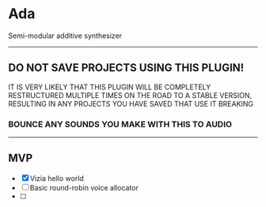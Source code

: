 # Ada
Semi-modular additive synthesizer

---
## DO NOT SAVE PROJECTS USING THIS PLUGIN!
IT IS VERY LIKELY THAT THIS PLUGIN WILL BE COMPLETELY RESTRUCTURED MULTIPLE TIMES ON THE ROAD TO A STABLE VERSION, RESULTING IN ANY PROJECTS YOU HAVE SAVED THAT USE IT BREAKING
### BOUNCE ANY SOUNDS YOU MAKE WITH THIS TO AUDIO
---

## MVP
- [x] Vizia hello world
- [ ] Basic round-robin voice allocator
- [ ] 